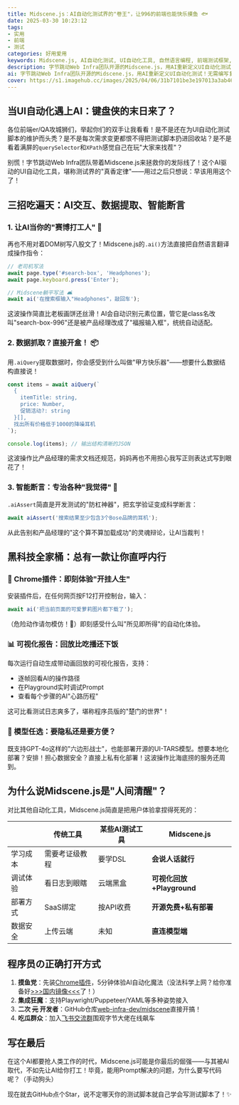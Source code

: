 ```yaml
---
title: Midscene.js：AI自动化测试界的"卷王"，让996的前端也能快乐摸鱼 🐟
date: 2025-03-30 10:23:12
tags:
- 实用
- 前端
- 测试
categories: 好用爱用
keywords: Midscene.js, AI自动化测试, UI自动化工具, 自然语言编程, 前端测试框架, 字节跳动开源, Web Infra, Playwright集成, 测试脚本可视化, 数据隐私保护
description: 字节跳动Web Infra团队开源的Midscene.js，用AI重新定义UI自动化测试！无需编写复杂选择器，直接用人话控制浏览器操作、提取数据和智能断言。支持Chrome插件零代码体验、可视化调试回放、GPT-4o/开源模型自由切换，更提供Playwright/Puppeteer无缝集成。告别996式脚本维护，让你的测试代码自己学会写代码！
ai: 字节跳动Web Infra团队开源的Midscene.js，用AI重新定义UI自动化测试！无需编写复杂选择器，直接用人话控制浏览器操作、提取数据和智能断言。支持Chrome插件零代码体验、可视化调试回放、GPT-4o/开源模型自由切换，更提供Playwright/Puppeteer无缝集成。告别996式脚本维护，让你的测试代码自己学会写代码！
cover: https://s1.imagehub.cc/images/2025/04/06/31b7101be3e197013a3ab46272fa9095.webp
---
```


## 当UI自动化遇上AI：键盘侠的末日来了？

各位前端er/QA攻城狮们，举起你们的双手让我看看！是不是还在为UI自动化测试脚本的维护而头秃？是不是每次需求变更都恨不得把测试脚本扔进回收站？是不是看着满屏的`querySelector`和`XPath`感觉自己在玩"大家来找茬"？

别慌！字节跳动Web Infra团队带着Midscene.js来拯救你的发际线了！这个AI驱动的UI自动化工具，堪称测试界的"真香定律"——用过之后只想说：早该用用这个了！

## 三招吃遍天：AI交互、数据提取、智能断言

### 1. 让AI当你的"赛博打工人" 👾
再也不用对着DOM树写八股文了！Midscene.js的`.ai()`方法直接把自然语言翻译成操作指令：

```javascript
// 老司机写法
await page.type('#search-box', 'Headphones');
await page.keyboard.press('Enter');

// Midscene躺平写法 🛋️
await ai('在搜索框输入"Headphones"，敲回车');
```

这波操作简直比老板画饼还丝滑！AI会自动识别元素位置，管它是class名改叫"search-box-996"还是被产品经理改成了"福报输入框"，统统自动适配。

### 2. 数据抓取？直接开盒！ 📦
用`.aiQuery`提取数据时，你会感受到什么叫做"甲方快乐器"——想要什么数据结构直接说！

```javascript
const items = await aiQuery(`
  {
    itemTitle: string,
    price: Number,
    促销活动?: string
  }[], 
  找出所有价格低于1000的降噪耳机
`);

console.log(items); // 输出结构清晰的JSON
```

这波操作比产品经理的需求文档还规范，妈妈再也不用担心我写正则表达式写到眼花了！

### 3. 智能断言：专治各种"我觉得" 🤔
`.aiAssert`简直是开发测试的"防杠神器"，把玄学验证变成科学断言：

```javascript
await aiAssert('搜索结果至少包含3个Bose品牌的耳机');
```

从此告别和产品经理的"这个算不算加载成功"的灵魂辩论，让AI当裁判！

## 黑科技全家桶：总有一款让你直呼内行

### 🚀 Chrome插件：即刻体验"开挂人生"
安装插件后，在任何网页按F12打开控制台，输入：
```javascript
await ai('把当前页面的可爱萝莉图片都下载了');
```
（危险动作请勿模仿！🤣）即刻感受什么叫"所见即所得"的自动化体验。

### 📊 可视化报告：回放比吃播还下饭
每次运行自动生成带动画回放的可视化报告，支持：
- 逐帧回看AI的操作路径
- 在Playground实时调试Prompt
- 查看每个步骤的AI"心路历程"

这可比看测试日志爽多了，堪称程序员版的"楚门的世界"！

### 🤖 模型任选：要隐私还是要方便？
既支持GPT-4o这样的"六边形战士"，也能部署开源的UI-TARS模型。想要本地化部署？安排！担心数据安全？直接上私有化部署！这波操作比海底捞的服务还周到。

## 为什么说Midscene.js是"人间清醒"？

对比其他自动化工具，Midscene.js简直是把用户体验拿捏得死死的：

|               | 传统工具       | 某些AI测试工具   | Midscene.js         |
|---------------|--------------|--------------|--------------------|
| 学习成本       | 需要考证级教程 | 要学DSL       | **会说人话就行**    |
| 调试体验       | 看日志到眼瞎   | 云端黑盒      | **可视化回放+Playground** |
| 部署方式       | SaaS绑定      | 按API收费     | **开源免费+私有部署** |
| 数据安全       | 上传云端       | 未知         | **直连模型端**      |

## 程序员の正确打开方式

1. **摸鱼党**：先装[Chrome插件](https://chromewebstore.google.com/detail/midscene/gbldofcpkknbggpkmbdaefngejllnief)，5分钟体验AI自动化魔法（没法科学上网？给你准备好[>>>国内镜像<<<](https://s3.tebi.io/paperpan/Midscence-ext.crx)了！）
2. **集成狂魔**：支持Playwright/Puppeteer/YAML等多种姿势接入
3. **二次 ~~元~~ 开发者**：GitHub仓库[web-infra-dev/midscene](https://github.com/web-infra-dev/midscene)直接开搞！
4. **吃瓜群众**：加入[飞书交流群](https://applink.larkoffice.com/client/chat/chatter/add_by_link?link_token=291q2b25-e913-411a-8c51-191e59aab14d)围观字节大佬在线飙车

## 写在最后

在这个AI都要抢人类工作的时代，Midscene.js可能是你最后的倔强——与其被AI取代，不如先让AI给你打工！毕竟，能用Prompt解决的问题，为什么要写代码呢？（手动狗头）

现在就去GitHub点个Star，说不定哪天你的测试脚本就自己学会写测试脚本了！✨
